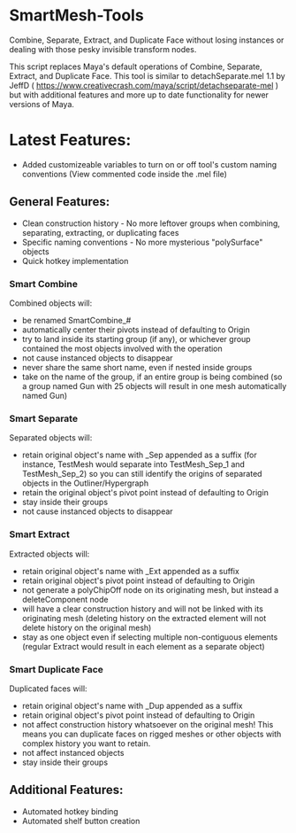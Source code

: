 # SmartMesh-Tools
Combine, Separate, Extract, and Duplicate Face without losing instances or dealing with those pesky invisible transform nodes.

This script replaces Maya's default operations of Combine, Separate, Extract, and Duplicate Face.  This tool is similar to detachSeparate.mel 1.1 by JeffD ( https://www.creativecrash.com/maya/script/detachseparate-mel ) but with additional features and more up to date functionality for newer versions of Maya.

# Latest Features:
- Added customizeable variables to turn on or off tool's custom naming conventions (View commented code inside the .mel file)


## General Features:
- Clean construction history - No more leftover groups when combining, separating, extracting, or duplicating faces
- Specific naming conventions - No more mysterious "polySurface" objects
- Quick hotkey implementation

### Smart Combine
Combined objects will:
- be renamed SmartCombine_#
- automatically center their pivots instead of defaulting to Origin
- try to land inside its starting group (if any), or whichever group contained the most objects involved with the operation
- not cause instanced objects to disappear
- never share the same short name, even if nested inside groups
- take on the name of the group, if an entire group is being combined (so a group named Gun with 25 objects will result in one mesh automatically named Gun)

### Smart Separate
Separated objects will:
- retain original object's name with _Sep appended as a suffix (for instance, TestMesh would separate into TestMesh_Sep_1 and TestMesh_Sep_2) so you can still identify the origins of separated objects in the Outliner/Hypergraph
- retain the original object's pivot point instead of defaulting to Origin
- stay inside their groups
- not cause instanced objects to disappear

### Smart Extract
Extracted objects will:
- retain original object's name with _Ext appended as a suffix
- retain original object's pivot point instead of defaulting to Origin
- not generate a polyChipOff node on its originating mesh, but instead a deleteComponent node
- will have a clear construction history and will not be linked with its originating mesh (deleting history on the extracted element will not delete history on the original mesh)
- stay as one object even if selecting multiple non-contiguous elements (regular Extract would result in each element as a separate object)

### Smart Duplicate Face
Duplicated faces will:
- retain original object's name with _Dup appended as a suffix
- retain original object's pivot point instead of defaulting to Origin
- not affect construction history whatsoever on the original mesh!  This means you can duplicate faces on rigged meshes or other objects with complex history you want to retain.
- not affect instanced objects
- stay inside their groups


## Additional Features:
- Automated hotkey binding
- Automated shelf button creation
